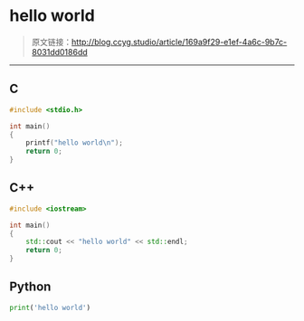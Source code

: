 # hello world

[annotation]: <id> (169a9f29-e1ef-4a6c-9b7c-8031dd0186dd)
[annotation]: <status> (public)
[annotation]: <create_time> (2019-04-26 15:39:01)
[annotation]: <category> (计算机技术)
[annotation]: <tags> (C/C++|Python)
[annotation]: <comments> (true)

> 原文链接：<http://blog.ccyg.studio/article/169a9f29-e1ef-4a6c-9b7c-8031dd0186dd>

---

## C

```c
#include <stdio.h>

int main()
{
    printf("hello world\n");
    return 0;
}
```

## C++

```c++
#include <iostream>

int main()
{
    std::cout << "hello world" << std::endl;
    return 0;
}
```

## Python

```python
print('hello world')
```
